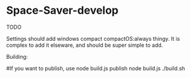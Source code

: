 # Space-Saver-develop

TODO

Settings should add windows compact compactOS:always thingy.
It is complex to add it elseware, and should be super simple to add.


Building:


#If you want to publish, use node build.js publish
node build.js
./build.sh